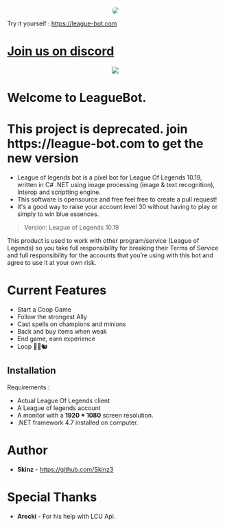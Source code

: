 <p align="center">
  
  <img style="border-radius:12px"  src="https://i.imgur.com/7t6LB1C.jpeg">
</p>




  Try it yourself : https://league-bot.com
<h1><a href="https://discord.gg/bShwkmAaZd" >Join us on discord  </a></h1>
  



<p align="center">
  
  <img  src="icon.png">
</p>

# Welcome to LeagueBot. 


<h1>This project is deprecated. join https://league-bot.com to get the new version </h1>

  * League of legends bot is a pixel bot for League Of Legends 10.19, written in C# .NET using image processing (image & text recognition), Interop and scriptting engine.
  * This software is opensource and free feel free to create a pull request!
  * It's a good way to raise your account level 30 without having to play or simply to win blue essences.

  > Version: League of Legends 10.19

  This product is used to work with other program/service (League of Legends) so you take full responsibility for breaking their Terms of Service and full responsibility for the accounts that you’re using with this bot and agree to use it at your own risk.


# Current Features
  * Start a Coop Game
  * Follow the strongest Ally
  * Cast spells on champions and minions
  * Back and buy items when weak
  * End game, earn experience
  * Loop 👨‍🌾🐿️
  
## Installation

   Requirements :
   * Actual League Of Legends client
   * A League of legends account
   * A monitor with a **1920 * 1080** screen resolution.
   * .NET framework 4.7 installed on computer.

# Author

   * **Skinz** - https://github.com/Skinz3

# Special Thanks

   * **Arecki** - For his help with LCU Api.
